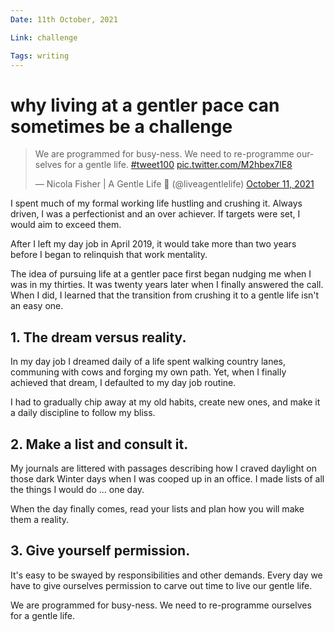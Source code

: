```yaml
---
Date: 11th October, 2021

Link: challenge

Tags: writing
---
```


# why living at a gentler pace can sometimes be a challenge

<blockquote class="twitter-tweet"><p lang="en" dir="ltr">We are programmed for busy-ness. We need to re-programme ourselves for a gentle life. <a href="https://twitter.com/hashtag/tweet100?src=hash&amp;ref_src=twsrc%5Etfw">#tweet100</a> <a href="https://t.co/M2hbex7lE8">pic.twitter.com/M2hbex7lE8</a></p>&mdash; Nicola Fisher | A Gentle Life 🚢 (@liveagentlelife) <a href="https://twitter.com/liveagentlelife/status/1447646025909477388?ref_src=twsrc%5Etfw">October 11, 2021</a></blockquote> <script async src="https://platform.twitter.com/widgets.js" charset="utf-8"></script>

I spent much of my formal working life hustling and crushing it. Always driven, I was a perfectionist and an over achiever. If targets were set, I would aim to exceed them.

After I left my day job in April 2019, it would take more than two years before I began to relinquish that work mentality.

The idea of pursuing life at a gentler pace first began nudging me when I was in my thirties. It was twenty years later when I finally answered the call. When I did, I learned that the transition from crushing it to a gentle life isn't an easy one.

## 1. The dream versus reality.

In my day job I dreamed daily of a life spent walking country lanes, communing with cows and forging my own path. Yet, when I finally achieved that dream, I defaulted to my day job routine.

I had to gradually chip away at my old habits, create new ones, and make it a daily discipline to follow my bliss.

## 2. Make a list and consult it.

My journals are littered with passages describing how I craved daylight on those dark Winter days when I was cooped up in an office. I made lists of all the things I would do ... one day.

When the day finally comes, read your lists and plan how you will make them a reality.

## 3. Give yourself permission.

It's easy to be swayed by responsibilities and other demands. Every day we have to give ourselves permission to carve out time to live our gentle life.

We are programmed for busy-ness. We need to re-programme ourselves for a gentle life.